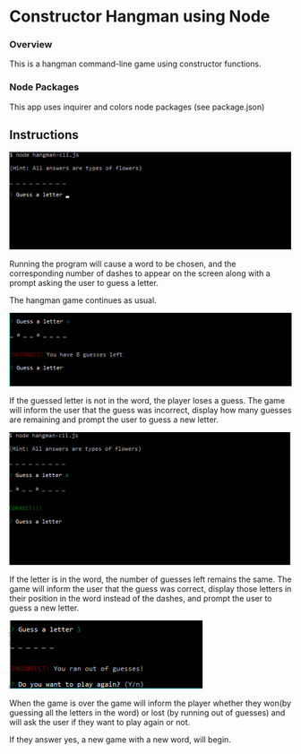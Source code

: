 # Constructor Hangman using Node

### Overview

This is a hangman command-line game using constructor functions.

### Node Packages
 This app uses inquirer and colors node packages (see package.json)


## Instructions

![starting screen](images/gameStart.PNG "Description goes here")

Running the program will cause a word to be chosen, and the corresponding number of dashes to appear on the screen along with a prompt asking the user to guess a letter.

The hangman game continues as usual.

![incorect guess](images/incorrectGuess2.PNG "Description goes here")

If the guessed letter is not in the word, the player loses a guess. The game will inform the user that the guess was incorrect, display how many guesses are remaining and prompt the user to guess a new letter.

![correct guess](images/correctGuess.PNG "Description goes here")

If the letter is in the word, the number of guesses left remains the same. The game will inform the user that the guess was correct, display those letters in their position in the word instead of the dashes, and prompt the user to guess a new letter. 

![game over](images/gameOver.PNG "Description goes here")

When the game is over the game will inform the player whether they won(by guessing all the letters in the word) or lost (by running out of guesses) and will ask the user if they want to play again or not. 

If they answer yes, a new game with a new word, will begin.





